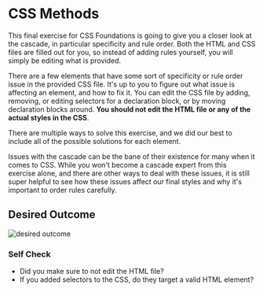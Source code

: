 # CSS Methods

This final exercise for CSS Foundations is going to give you a closer look at the cascade, 
in particular specificity and rule order. Both the HTML and CSS files are filled out for you, 
so instead of adding rules yourself, you will simply be editing what is provided.

There are a few elements that have some sort of specificity or rule order issue in the provided CSS file. 
It's up to you to figure out what issue is affecting an element, and how to fix it. 
You can edit the CSS file by adding, removing, or editing selectors for a declaration block, 
or by moving declaration blocks around. **You should not edit the HTML file or any of the actual styles in the CSS**.

There are multiple ways to solve this exercise, and we did our best to include all of the possible solutions 
for each element.

Issues with the cascade can be the bane of their existence for many when it comes to CSS. 
While you won't become a cascade expert from this exercise alone, and there are other ways to deal with these issues, 
it is still super helpful to see how these issues affect our final styles and why it's important to order 
rules carefully.

## Desired Outcome

![desired outcome](./desired-outcome.png)

### Self Check

- Did you make sure to not edit the HTML file?
- If you added selectors to the CSS, do they target a valid HTML element?
